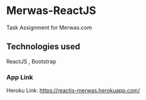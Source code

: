 # Merwas-ReactJS

Task Assignment for Merwas.com 

## Technologies used 

ReactJS , Bootstrap

### App Link

 Heroku Link: https://reactjs-merwas.herokuapp.com/
